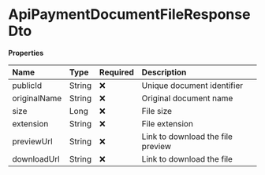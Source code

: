 # ApiPaymentDocumentFileResponseDto

**Properties**

| Name         | Type   | Required | Description                       |
| :----------- | :----- | :------- | :-------------------------------- |
| publicId     | String | ❌       | Unique document identifier        |
| originalName | String | ❌       | Original document name            |
| size         | Long   | ❌       | File size                         |
| extension    | String | ❌       | File extension                    |
| previewUrl   | String | ❌       | Link to download the file preview |
| downloadUrl  | String | ❌       | Link to download the file         |

<!-- This file was generated by liblab | https://liblab.com/ -->
